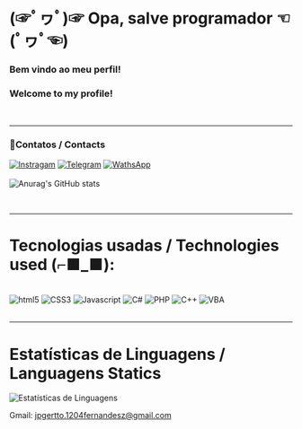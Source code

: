 
# (☞ﾟヮﾟ)☞ Opa, salve programador ☜(ﾟヮﾟ☜)
### Bem vindo ao meu perfil!
### Welcome to my profile!
<br>

<hr>

### 📱Contatos / Contacts<br>
[![Instragam](https://img.shields.io/badge/Instagram-E4405F?style=for-the-badge&logo=instagram&logoColor=white)](https://www.instagram.com/jpgerofer/)
[![Telegram](https://img.shields.io/badge/Telegram-2CA5E0?style=for-the-badge&logo=telegram&logoColor=white)](https://t.me/jpgerotto)
[![WathsApp](https://img.shields.io/badge/WhatsApp-25D366?style=for-the-badge&logo=whatsapp&logoColor=white)](https://wa.me/+5511968514732)<br><br>
![Anurag's GitHub stats](https://github-readme-stats.vercel.app/api?username=jpprogramerdev&show_icons=true&theme=tokyonight)

<br>

<hr>

# Tecnologias usadas / Technologies used (⌐■_■):

<div style="display:  inline_block"><br/>
    <img align=center alt="html5" src="https://img.shields.io/badge/HTML5-E34F26?style=for-the-badge&logo=html5&logoColor=white">
    <img align=center alt="CSS3" src="https://img.shields.io/badge/CSS3-1572B6?style=for-the-badge&logo=css3&logoColor=white">
    <img align=center alt="Javascript" src="https://img.shields.io/badge/JavaScript-323330?style=for-the-badge&logo=javascript&logoColor=F7DF1E">
    <img align=center alt="C#" src="https://img.shields.io/badge/C%23-239120?style=for-the-badge&logo=c-sharp&logoColor=white">
    <img align=center alt="PHP" src="https://img.shields.io/badge/PHP-777BB4?style=for-the-badge&logo=php&logoColor=white">
    <img align=center alt="C++" src="https://img.shields.io/badge/C%2B%2B-00599C?style=for-the-badge&logo=c%2B%2B&logoColor=white">
    <img align=center alt="VBA" src="https://img.shields.io/badge/Microsoft_Excel-217346?style=for-the-badge&logo=microsoft-excel&logoColor=whit">


</div><br>

<hr>

# Estatísticas de Linguagens / Languagens Statics
<div align="left">
  <img src="https://github-readme-stats.vercel.app/api/top-langs/?username=jpprogramerdev&layout=compact&langs_count=10&theme=dracula" alt="Estatísticas de Linguagens">
</div>

Gmail: jpgertto.1204fernandesz@gmail.com
